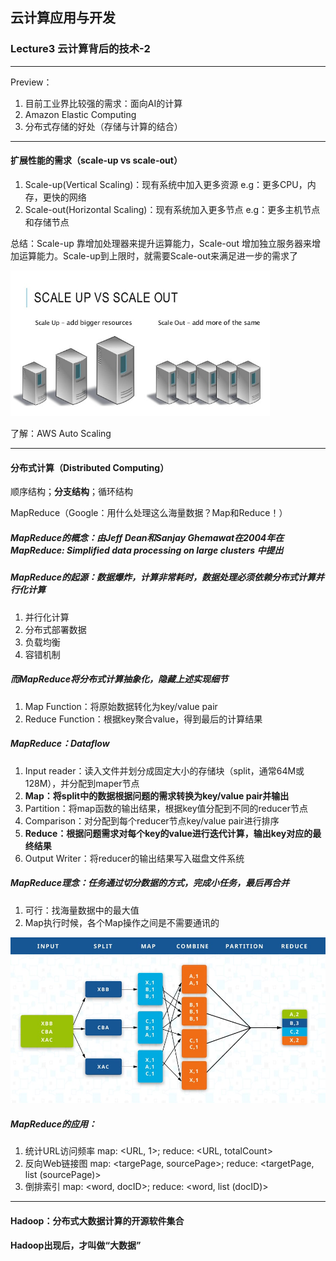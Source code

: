 ## 云计算应用与开发

### Lecture3 云计算背后的技术-2

------

Preview：

1. 目前工业界比较强的需求：面向AI的计算
2. Amazon Elastic Computing
3. 分布式存储的好处（存储与计算的结合）

------

#### 扩展性能的需求（scale-up vs scale-out）

1. Scale-up(Vertical Scaling)：现有系统中加入更多资源 e.g：更多CPU，内存，更快的网络
2. Scale-out(Horizontal Scaling)：现有系统加入更多节点 e.g：更多主机节点和存储节点

总结：Scale-up 靠增加处理器来提升运算能力，Scale-out 增加独立服务器来增加运算能力。Scale-up到上限时，就需要Scale-out来满足进一步的需求了

<img src="images/scale-out-scale-up.jpg" alt="scale-out-scale-up.jpg" style="zoom:65%;" />

了解：AWS Auto Scaling

------

#### 分布式计算（Distributed Computing）

顺序结构；**分支结构**；循环结构

MapReduce（Google：用什么处理这么海量数据？Map和Reduce！）

##### MapReduce的概念：由Jeff Dean和Sanjay Ghemawat在2004年在 *MapReduce: Simplified data processing on large clusters* 中提出

##### MapReduce的起源：数据爆炸，计算非常耗时，数据处理必须依赖分布式计算并行化计算

1. 并行化计算
2. 分布式部署数据
3. 负载均衡
4. 容错机制

##### 而MapReduce将分布式计算抽象化，隐藏上述实现细节

1. Map Function：将原始数据转化为key/value pair
2. Reduce Function：根据key聚合value，得到最后的计算结果

##### MapReduce：Dataflow

1. Input reader：读入文件并划分成固定大小的存储块（split，通常64M或128M），并分配到maper节点
2. **Map：将split中的数据根据问题的需求转换为key/value pair并输出**
3. Partition：将map函数的输出结果，根据key值分配到不同的reducer节点
4. Comparison：对分配到每个reducer节点key/value pair进行排序
5. **Reduce：根据问题需求对每个key的value进行迭代计算，输出key对应的最终结果**
6. Output Writer：将reducer的输出结果写入磁盘文件系统

##### MapReduce理念：任务通过切分数据的方式，完成小任务，最后再合并

1. 可行：找海量数据中的最大值
2. Map执行时候，各个Map操作之间是不需要通讯的

<img src="images/what-is-mapreduce.jpg" alt="what-is-mapreduce.jpg" style="zoom:75%;" />

##### MapReduce的应用：

1. 统计URL访问频率 map: <URL, 1>; reduce: <URL, totalCount>
2. 反向Web链接图 map: <targePage, sourcePage>; reduce: <targetPage, list (sourcePage)>
3. 倒排索引 map: <word, docID>; reduce: <word, list (docID)>

------

#### Hadoop：分布式大数据计算的开源软件集合

#### Hadoop出现后，才叫做“大数据”


